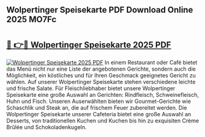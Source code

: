## Wolpertinger Speisekarte PDF Download Online 2025 MO7Fc

# <h2><a href="http://gc7n5t.nevu.top/?p=Wolpertinger+Speisekarte">🔗 👉🔴 Wolpertinger Speisekarte 2025 PDF</a></h2>

[![Wolpertinger Speisekarte 2025 PDF](https://i.imgur.com/dBaPXMq.png)](http://gc7n5t.nevu.top/?p=Wolpertinger+Speisekarte)
In einem Restaurant oder Café bietet das Menü nicht nur eine Liste der angebotenen Gerichte, sondern auch die Möglichkeit, ein köstliches und für Ihren Geschmack geeignetes Gericht zu wählen. Auf unserer Wolpertinger Speisekarte stehen verschiedene leichte und frische Salate. Für Fleischliebhaber bietet unsere Wolpertinger Speisekarte eine große Auswahl an Gerichten: Rindfleisch, Schweinefleisch, Huhn und Fisch. Unseren Auserwählten bieten wir Gourmet-Gerichte wie Schaschlik und Steak an, die auf frischem Feuer zubereitet werden. Die Wolpertinger Speisekarte unserer Cafeteria bietet eine große Auswahl an Desserts, von traditionellen Kuchen und Kuchen bis hin zu exquisiten Crème Brûlée und Schokoladenkugeln.
